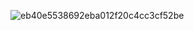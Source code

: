 ![eb40e5538692eba012f20c4cc3cf52be](https://github.com/user-attachments/assets/d5c4c59d-f2a6-4bc0-86f0-6aafaf400020)
